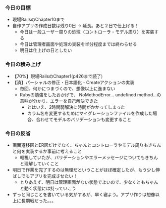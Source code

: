 ### 今日の目標
- 現場RailsのChapter10まで
- 自作アプリの作成日数は残り0日 → 延長。あと２日で仕上げる！
  - 今日は一般ユーザー周りの処理（コントローラ・モデル周り）を実装する
  - 今日は管理者画面や処理の実装を半分程度までは終わらせる
  - 明日は仕上げの日としたい

### 今日の積み上げ
- 【70%】現場RailsのChapter1(p426まで読了)
- 【済】パーシャルの修正・日本語化・Createアクションの実装
  - 毎回、何かにつまづくので、想像以上に進まない
  - Rubyの勉強をしたおかげで、 NoMethodError... undefined method...の意味が分かり、エラーを自己解決できた  
    - とはいえ、2時間弱解決に時間がかかってしまった
    - カラム名を変更するためにマイグレーションファイルを作成した場合、合わせてモデルのバリデーションも変更すること  

### 今日の反省
- 画面遷移図とER図だけでなく、ちゃんとコントローラやモデル周りもきちんと何を実装するか事前に考えること  
  - 軽視していたが、バリデーションやエラーメッセージについてもきちんと理解していくこと  
- 明日で作業を完了するのは無理だということがほぼ確定したが、もう少し伸ばしでもアプリを完成させたい！  
  - とりあえず、明日は管理画面がない状態でよいので、少なくともちゃんと動く状態には持っていこう
- ずっと同じことを書いている気がするが、早く寝よう。アプリ作りは想像以上に長期戦だった。。。